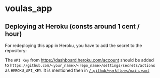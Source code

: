 # voulas_app

## Deploying at Heroku (consts around 1 cent / hour)

For redeploying this app in Heroku, you have to add the secret to the repository:

The `API Key` from https://dashboard.heroku.com/account
should be added to `https://github.com/<your_name>/<repo_name>/settings/secrets/actions` 
as `HEROKU_API_KEY`.
It is mentioned then in [`/.github/workflows/main.yaml`](https://github.com/angirov/voulas_app/blob/master/.github/workflows/main.yaml)

